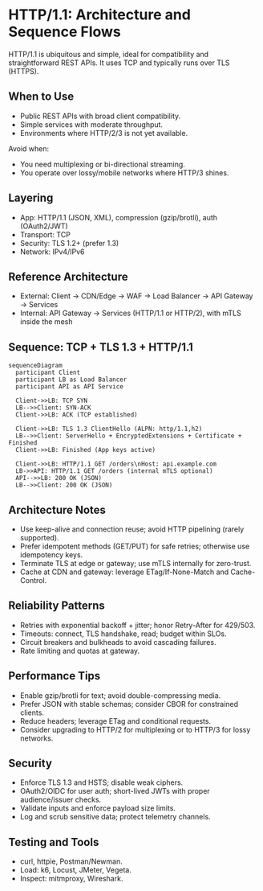 # HTTP/1.1: Architecture and Sequence Flows

HTTP/1.1 is ubiquitous and simple, ideal for compatibility and straightforward REST APIs. It uses TCP and typically runs over TLS (HTTPS).

## When to Use
- Public REST APIs with broad client compatibility.
- Simple services with moderate throughput.
- Environments where HTTP/2/3 is not yet available.

Avoid when:
- You need multiplexing or bi-directional streaming.
- You operate over lossy/mobile networks where HTTP/3 shines.

## Layering
- App: HTTP/1.1 (JSON, XML), compression (gzip/brotli), auth (OAuth2/JWT)
- Transport: TCP
- Security: TLS 1.2+ (prefer 1.3)
- Network: IPv4/IPv6

## Reference Architecture
- External: Client → CDN/Edge → WAF → Load Balancer → API Gateway → Services
- Internal: API Gateway → Services (HTTP/1.1 or HTTP/2), with mTLS inside the mesh

## Sequence: TCP + TLS 1.3 + HTTP/1.1
```mermaid
sequenceDiagram
  participant Client
  participant LB as Load Balancer
  participant API as API Service

  Client->>LB: TCP SYN
  LB-->>Client: SYN-ACK
  Client->>LB: ACK (TCP established)

  Client->>LB: TLS 1.3 ClientHello (ALPN: http/1.1,h2)
  LB-->>Client: ServerHello + EncryptedExtensions + Certificate + Finished
  Client->>LB: Finished (App keys active)

  Client->>LB: HTTP/1.1 GET /orders\nHost: api.example.com
  LB->>API: HTTP/1.1 GET /orders (internal mTLS optional)
  API-->>LB: 200 OK (JSON)
  LB-->>Client: 200 OK (JSON)
```

## Architecture Notes
- Use keep-alive and connection reuse; avoid HTTP pipelining (rarely supported).
- Prefer idempotent methods (GET/PUT) for safe retries; otherwise use idempotency keys.
- Terminate TLS at edge or gateway; use mTLS internally for zero-trust.
- Cache at CDN and gateway: leverage ETag/If-None-Match and Cache-Control.

## Reliability Patterns
- Retries with exponential backoff + jitter; honor Retry-After for 429/503.
- Timeouts: connect, TLS handshake, read; budget within SLOs.
- Circuit breakers and bulkheads to avoid cascading failures.
- Rate limiting and quotas at gateway.

## Performance Tips
- Enable gzip/brotli for text; avoid double-compressing media.
- Prefer JSON with stable schemas; consider CBOR for constrained clients.
- Reduce headers; leverage ETag and conditional requests.
- Consider upgrading to HTTP/2 for multiplexing or to HTTP/3 for lossy networks.

## Security
- Enforce TLS 1.3 and HSTS; disable weak ciphers.
- OAuth2/OIDC for user auth; short-lived JWTs with proper audience/issuer checks.
- Validate inputs and enforce payload size limits.
- Log and scrub sensitive data; protect telemetry channels.

## Testing and Tools
- curl, httpie, Postman/Newman.
- Load: k6, Locust, JMeter, Vegeta.
- Inspect: mitmproxy, Wireshark.